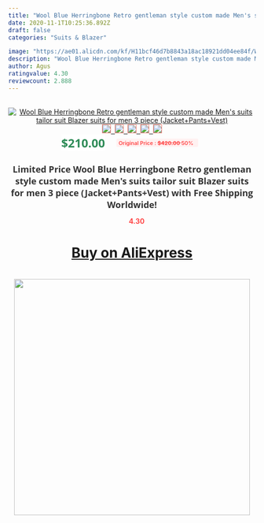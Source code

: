 ```yaml
---
title: "Wool Blue Herringbone Retro gentleman style custom made Men's suits tailor suit Blazer suits for men 3 piece (Jacket+Pants+Vest)"
date: 2020-11-1T10:25:36.892Z
draft: false
categories: "Suits & Blazer"

image: "https://ae01.alicdn.com/kf/H11bcf46d7b8843a18ac18921dd04ee84f/Wool-Blue-Herringbone-Retro-gentleman-style-custom-made-Men-s-suits-tailor-suit-Blazer-suits-for.jpg"
description: "Wool Blue Herringbone Retro gentleman style custom made Men's suits tailor suit Blazer suits for men 3 piece (Jacket+Pants+Vest)"
author: Agus
ratingvalue: 4.30
reviewcount: 2.888
---
```

<br>
<div style="text-align: center;">
<a href="https://s.click.aliexpress.com/e/_9Jy0yz" target="_blank" rel="nofollow noopener noreferrer"><img alt="Wool Blue Herringbone Retro gentleman style custom made Men's suits tailor suit Blazer suits for men 3 piece (Jacket+Pants+Vest)" class="magnifier-image" src="https://ae01.alicdn.com/kf/H11bcf46d7b8843a18ac18921dd04ee84f/Wool-Blue-Herringbone-Retro-gentleman-style-custom-made-Men-s-suits-tailor-suit-Blazer-suits-for.jpg_640x640.jpg">
<br>
<img style="border:1px solid salmon" src="https://ae01.alicdn.com/kf/H11bcf46d7b8843a18ac18921dd04ee84f/Wool-Blue-Herringbone-Retro-gentleman-style-custom-made-Men-s-suits-tailor-suit-Blazer-suits-for.jpg_120x120.jpg">&nbsp;&nbsp;<img style="border:1px solid salmon" src="https://ae01.alicdn.com/kf/H3414b4c022b2455d94fcaf980a0e461ce/Wool-Blue-Herringbone-Retro-gentleman-style-custom-made-Men-s-suits-tailor-suit-Blazer-suits-for.jpg_120x120.jpg">&nbsp;&nbsp;<img style="border:1px solid salmon" src="https://ae01.alicdn.com/kf/H34573c39c5a34d91a987d1d90820659cb/Wool-Blue-Herringbone-Retro-gentleman-style-custom-made-Men-s-suits-tailor-suit-Blazer-suits-for.jpg_120x120.jpg">&nbsp;&nbsp;<img style="border:1px solid salmon" src="https://ae01.alicdn.com/kf/H11c5b6504c2a4382a9700d7a277af17bl/Wool-Blue-Herringbone-Retro-gentleman-style-custom-made-Men-s-suits-tailor-suit-Blazer-suits-for.jpg_120x120.jpg">&nbsp;&nbsp;<img style="border:1px solid salmon" src="https://ae01.alicdn.com/kf/H761209c4a32a43c69757a9aa996a6fd91/Wool-Blue-Herringbone-Retro-gentleman-style-custom-made-Men-s-suits-tailor-suit-Blazer-suits-for.jpg_120x120.jpg"></a></div><br0>
<div style="text-align: center;"><span style="background-color: white; border: 0px; box-sizing: border-box; color: seagreen; display: inline-block; font-family: &quot;open sans&quot; , &quot;arial&quot; , &quot;helvetica&quot; , sans-serif , &quot;heiti&quot;; font-size: 24px; font-stretch: inherit; font-weight: 700; line-height: inherit; margin: 0px 10px 0px 0px; padding: 0px; vertical-align: middle;">$210.00 </span>
<span style="background: rgb(255 , 241 , 241); border-radius: 3px; border: 0px; box-sizing: border-box; color: #ff4747; display: inline-block; font-family: inherit; font-size: 12px; font-stretch: inherit; font-style: inherit; font-variant: inherit; font-weight: 600; line-height: inherit; margin: 0px; padding: 2px 5px; transform: scale(0.9); vertical-align: middle;">Original Price : <b style="text-decoration: line-through;">$420.00 </b> 50%&nbsp;&nbsp;</span></div>
<h1 style="color: #333333; display: inline-block; font-family: &quot;open sans&quot; , &quot;arial&quot; , &quot;helvetica&quot; , sans-serif , &quot;heiti&quot;; font-size: 18px; font-stretch: inherit; font-weight: 700; text-align: center;">Limited Price Wool Blue Herringbone Retro gentleman style custom made Men's suits tailor suit Blazer suits for men 3 piece (Jacket+Pants+Vest) with Free Shipping Worldwide!</h1>
<div style="color: #ff4747; text-align: center;">
<img src="https://4.bp.blogspot.com/-M0ZcTcb-5uY/XleCXlxnR4I/AAAAAAAAAEc/OrjgMkXV1oMQFaCRZj5HQwOCBcu3w1FegCPcBGAYYCw/s1600/star.png" style="height: 15px;">&nbsp;<b>4.30</b></div>
<div class="button_cont" align="center"><a class="buynow_a" href="https://s.click.aliexpress.com/e/_9Jy0yz" target="_blank" rel="nofollow noopener noreferrer"><H1>Buy on AliExpress</H1></a></div><br>
<div class="separator" style="clear: both; text-align: center;">
<img src="https://lh3.googleusercontent.com/-pTy5HemUv9M/XlePHvY0dAI/AAAAAAAAAE4/0nX5iRUoIWY8eMW9Dpxeirr157OZliDIgCLcBGAsYHQ/s1600/badge.gif" width="480">
</div>
